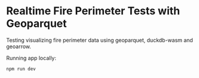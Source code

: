 # Realtime Fire Perimeter Tests with Geoparquet

Testing visualizing fire perimeter data using geoparquet, duckdb-wasm and geoarrow.

Running app locally:

`npm run dev`